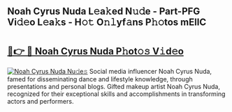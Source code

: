 ## Noah Cyrus Nuda L𝚎a𝚔ed N𝚞𝚍e - Part-PFG Vi𝚍𝚎o L𝚎a𝚔s - H𝚘𝚝 O𝚗𝚕yf𝚊ns P𝚑𝚘tos mEllC

# <h2><a href="http://kf2h3k7.oniu.top/?m=Noah+Cyrus+Nuda">🔗👉 🔴 Noah Cyrus Nuda P𝚑ot𝚘𝚜 V𝚒d𝚎o</a></h2>

[![Noah Cyrus Nuda Nu𝚍e𝚜](https://i.imgur.com/0qMVB7G.gif)](http://kf2h3k7.oniu.top/?m=Noah+Cyrus+Nuda)
Social media influencer Noah Cyrus Nuda, famed for disseminating dance and lifestyle knowledge, through presentations and personal blogs. Gifted makeup artist Noah Cyrus Nuda, recognized for their exceptional skills and accomplishments in transforming actors and performers.  
